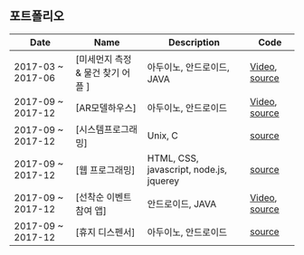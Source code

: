 
## 포트폴리오
 
 
|Date   | Name    |  Description  |Code   |
| ---| --- | --- | --- |
| 2017-03 ~ 2017-06 |[미세먼지 측정 & 물건 찾기 어플 ] |아두이노, 안드로이드, JAVA  | [Video](https://www.youtube.com/watch?v=LUzZvpLUGbA), [source](https://github.com/Feelgu/portfolio/tree/master/HomeAutoamation) 
| 2017-09 ~ 2017-12 | [AR모델하우스]|아두이노, 안드로이드 | [Video](https://www.youtube.com/watch?v=SvM8SG8zjrA), [source](https://github.com/Feelgu/portfolio/tree/master/AR%20model%20house)
| 2017-09 ~ 2017-12 | [시스템프로그래밍]| Unix, C  | [source](https://github.com/Feelgu/portfolio/tree/master/System%20Programming)
| 2017-09 ~ 2017-12 | [웹 프로그래밍]| HTML, CSS, javascript, node.js, jquerey  | [source](https://github.com/Feelgu/Eventbrite-imitation)
| 2017-09 ~ 2017-12 | [선착순 이벤트 참여 앱]| 안드로이드, JAVA  | [Video](https://www.youtube.com/watch?v=rX_47azwRDs), [source](https://github.com/Feelgu/portfolio/tree/master/Sequent)
| 2017-09 ~ 2017-12| [휴지 디스펜서]| 아두이노, 안드로이드  | [source](https://github.com/Feelgu/portfolio/tree/master/toilet%20paper%20dispenser)

